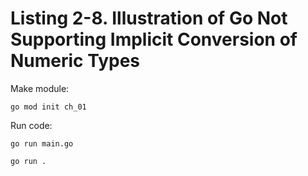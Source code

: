 # Listing 2-8. Illustration of Go Not Supporting Implicit Conversion of Numeric Types

Make module:

```
go mod init ch_01 
```

Run code:

```
go run main.go
```

```
go run .
```